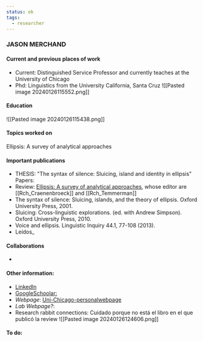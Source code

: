 ```yaml
---
status: ok
tags:
  - researcher
---
```

### JASON MERCHAND

#### Current and previous places of work
- Current: Distinguished Service Professor and currently teaches at the University of Chicago
- Phd: Linguistics from the University California, Santa Cruz 
![[Pasted image 20240126115552.png]]
#### Education
![[Pasted image 20240126115438.png]]
#### Topics worked on
Ellipsis: A survey of analytical approaches
#### Important publications
- THESIS: "The syntax of silence: Sluicing, island and identity in ellipsis"
Papers:
- Review: [Ellipsis: A survey of analytical approaches](obsidian://open?vault=Prueba_carpeta_obsidian&file=97_PDF_files%2Frevision_ellipsis.pdf), whose editor are  [[Rch_Craenenbroeck]] and [[Rch_Temmerman]]
- The syntax of silence: Sluicing, islands, and the theory of ellipsis. Oxford University Press, 2001.
- Sluicing: Cross-linguistic explorations. (ed. with Andrew Simpson). Oxford University Press, 2010.
- Voice and ellipsis. Linguistic Inquiry 44.1, 77-108 (2013).
- Leídos_
	
#### Collaborations
- 
#### Other information:
- [LinkedIn](https://www.linkedin.com/in/jason-merchant-0326576/)
- [GoogleSchoolar: ](https://scholar.google.com/citations?hl=en&user=vC2lYDUAAAAJ&view_op=list_works&sortby=pubdate)
- _Webpage_: [Uni-Chicago-personalwebpage](https://home.uchicago.edu/merchant/)
- _Lab Webpage?_:
- Research rabbit connections:  Cuidado porque no está el libro en el que publicó la review
![[Pasted image 20240126124606.png]]
#### To do:

